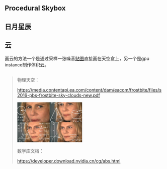 ## Procedural Skybox

## 日月星辰

## 云

画云的方法一个是通过采样一张噪音[贴图](https://timcoster.files.wordpress.com/2019/09/cloudstileable1_maintex.png)直接画在天空盒上，另一个是gpu instance制作体积云。

```

```







> 
>
> 
>
> 物理天空：
>
> https://media.contentapi.ea.com/content/dam/eacom/frostbite/files/s2016-pbs-frostbite-sky-clouds-new.pdf
>
> <img src="notes/skybox/math.png" alt="math" style="zoom: 25%;" />
>
> 
>
> 
>
> 数学库文档：
>
> https://developer.download.nvidia.cn/cg/abs.html
